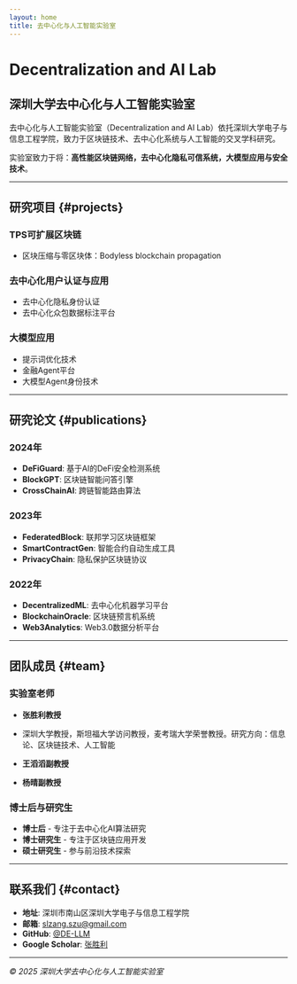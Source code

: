 ```yaml
---
layout: home
title: 去中心化与人工智能实验室
---
```


# Decentralization and AI Lab

## 深圳大学去中心化与人工智能实验室

去中心化与人工智能实验室（Decentralization and AI Lab）依托深圳大学电子与信息工程学院，致力于区块链技术、去中心化系统与人工智能的交叉学科研究。

实验室致力于将：**高性能区块链网络，去中心化隐私可信系统，大模型应用与安全技术**。

---

## 研究项目 {#projects}

### TPS可扩展区块链
- 区块压缩与零区块体：Bodyless blockchain propagation

### 去中心化用户认证与应用
- 去中心化隐私身份认证
- 去中心化众包数据标注平台


### 大模型应用
- 提示词优化技术
- 金融Agent平台
- 大模型Agent身份技术

---

## 研究论文 {#publications}

### 2024年
- **DeFiGuard**: 基于AI的DeFi安全检测系统
- **BlockGPT**: 区块链智能问答引擎
- **CrossChainAI**: 跨链智能路由算法

### 2023年
- **FederatedBlock**: 联邦学习区块链框架
- **SmartContractGen**: 智能合约自动生成工具
- **PrivacyChain**: 隐私保护区块链协议

### 2022年
- **DecentralizedML**: 去中心化机器学习平台
- **BlockchainOracle**: 区块链预言机系统
- **Web3Analytics**: Web3.0数据分析平台

---

## 团队成员 {#team}

### 实验室老师
- **张胜利教授** 
- 深圳大学教授，斯坦福大学访问教授，麦考瑞大学荣誉教授。研究方向：信息论、区块链技术、人工智能

- **王滔滔副教授** 
- **杨晴副教授** 


### 博士后与研究生
- **博士后** - 专注于去中心化AI算法研究
- **博士研究生** - 专注于区块链应用开发
- **硕士研究生** - 参与前沿技术探索

---




## 联系我们 {#contact}

- **地址**: 深圳市南山区深圳大学电子与信息工程学院
- **邮箱**: slzang.szu@gmail.com
- **GitHub**: [@DE-LLM](https://github.com/deai-lab)
- **Google Scholar**: [张胜利](https://scholar.google.com/citations?user=vjujlkoAAAAJ&hl=zh-CN)

---

*© 2025 深圳大学去中心化与人工智能实验室* 
